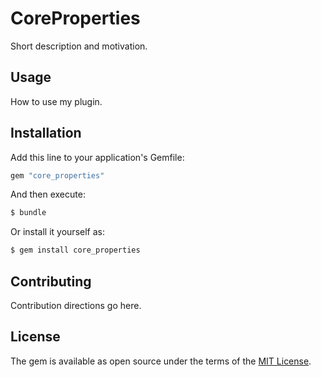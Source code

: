 # CoreProperties
Short description and motivation.

## Usage
How to use my plugin.

## Installation
Add this line to your application's Gemfile:

```ruby
gem "core_properties"
```

And then execute:
```bash
$ bundle
```

Or install it yourself as:
```bash
$ gem install core_properties
```

## Contributing
Contribution directions go here.

## License
The gem is available as open source under the terms of the [MIT License](https://opensource.org/licenses/MIT).
